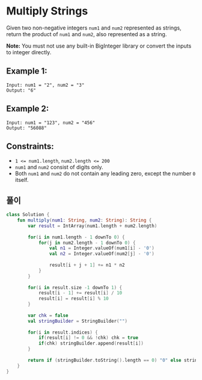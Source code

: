# Multiply Strings

Given two non-negative integers `num1` and `num2` represented as strings, return the product of `num1` and `num2`, also represented as a string.

**Note:** You must not use any built-in BigInteger library or convert the inputs to integer directly.

## Example 1:
```
Input: num1 = "2", num2 = "3"
Output: "6"
```

## Example 2:
```
Input: num1 = "123", num2 = "456"
Output: "56088"
```

## Constraints:
* `1 <= num1.length`, `num2.length <= 200`
* `num1` and `num2` consist of digits only.
* Both `num1` and `num2` do not contain any leading zero, except the number `0` itself.

## 풀이
```kotlin
class Solution {
    fun multiply(num1: String, num2: String): String {
        var result = IntArray(num1.length + num2.length)
        
        for(i in num1.length - 1 downTo 0) {
            for(j in num2.length - 1 downTo 0) {
                val n1 = Integer.valueOf(num1[i] - '0')
                val n2 = Integer.valueOf(num2[j] - '0')
                
                result[i + j + 1] += n1 * n2
            }
        }
        
        for(i in result.size -1 downTo 1) {
            result[i - 1] += result[i] / 10
            result[i] = result[i] % 10
        }
        
        var chk = false
        val stringBuilder = StringBuilder("")
        
        for(i in result.indices) {
            if(result[i] != 0 && !chk) chk = true
            if(chk) stringBuilder.append(result[i])
        }
        
        return if (stringBuilder.toString().length == 0) "0" else stringBuilder.toString()
    }
}
```